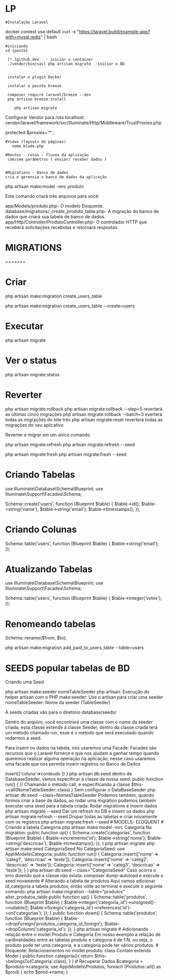 # LP
    #Instalação Laravel
docker context use default
curl -s "https://laravel.build/example-app?with=mysql,redis" | bash
   
    #iniciando
    cd {pasta}
 
     [*.]github.dev   - iniciar o container
     ./vendor/bin/sail php artisan migrate  -iniciar o BD

    
     instalar o plugin Docker

     instalar o pacote breeze
     
     composer require laravel/breeze --dev
     php artisan breeze:install
 
        php artisan migrate

Configurar Vendor para rota localhost
vendor/laravel/framework/src/Illuminate/Http/Middleware/TrustProxies.php

   protected $proxies='*';


    #Views (layouts de páginas)
       nome.blade.php

    #Routes - rotas - fluxos da aplicação
     com/sem parâmetros ( enviar/ receber dados )


    #Migrations - Banco de dados
    cria e gerencia o banco de dados da aplicação


php artisan make:model -mrc produto


Este comando criará três arquivos para você:

app/Models/produto.php- O modelo Eloquente.
database/migrations/<timestamp>_create_produto_table.php- A migração do banco de dados que criará sua tabela de banco de dados.
app/Http/Controller/ProdutoController.php- O controlador HTTP que receberá solicitações recebidas e retornará respostas.



# MIGRATIONS

=======
# Criar


php artisan make:migration create_users_table

php artisan make:migration create_users_table --create=users

# Executar

php artisan migrate

# Ver o status

php artisan migrate:status



# Reverter
php artisan migrate:rollback
php artisan migrate:rollback --step=5 reverterá as últimas cinco migrações
php artisan migrate:rollback --batch=3 everterá todas as migrações do lote três
php artisan migrate:reset   reverterá todas as migrações do seu aplicativo


Reverter e migrar em um único comando

php artisan migrate:refresh
php artisan migrate:refresh --seed

php artisan migrate:fresh
php artisan migrate:fresh --seed

# Criando Tabelas
use Illuminate\Database\Schema\Blueprint;
use Illuminate\Support\Facades\Schema;
 
Schema::create('users', function (Blueprint $table) {
    $table->id();
    $table->string('name');
    $table->string('email');
    $table->timestamps();
});

# Criando Colunas
Schema::table('users', function (Blueprint $table) {
    $table->string('email');
});


# Atualizando Tabelas
use Illuminate\Database\Schema\Blueprint;
use Illuminate\Support\Facades\Schema;
 
Schema::table('users', function (Blueprint $table) {
    $table->integer('votes');
});

# Renomeando tabelas
Schema::rename($from, $to);

php artisan make:migration add_paid_to_users_table --table=users


# SEEDS popular tabelas de BD
  
Criando uma Seed

php artisan make:seeder nomeTableSeeder
   php artisan: Execução do helper artisan com o PHP
   make:seeder: Use o artisan para criar uma seeder
   nomeTableSeeder: Nome da seeder (<tabela>TableSeeder)

   A seeds criadas vão para o diretório database/seeds/

   Dentro do arquivo, você encontrará uma classe com o nome da seeder criada, essa classe extende a classe Seeder, dentro da classe criada terá um método chamado run, esse é o método que será executado quando rodarmos a seed.

   Para inserir os dados na tabela, nós usaremos uma Facade:
   Facades são recursos que o Laravel fornece e que nos ajudam a ganhar tempo quando queremos realizar alguma operação na aplicação, nesse caso usaremos uma facade que nos permita inserir registros no Banco de Dados
   <?php
        use Illuminate\Support\Facades\DB;
        use App\Models\Categoria:

        public function run()
     {
          DB::table('nome')->insert(['coluna'=>conteudo
                                                       ])

     }


           php artisan db:seed


dentro de DatabaseSeeder, vamos especificar a classe da nossa seed:

public function run()
{
    // Chamando o método call, e especificando a classe
    $this->call(NomeTableSeeder::class)
}
Sem configurar o DataBaseSeeder

      php artisan db:seed --class=NomesTableSeeder     



Podemos também, quando formos criar a base de dados, ao rodar uma migration podemos também executar uma seed para a tabela criada:

 Rodar migrations e inserir dados
php artisan migrate --seed
 Dar um refresh no DB e inserir os dados
php artisan migrate:refresh --seed
 Dropar todas as tabelas e criar novamente com os registros
php artisan migrate:fresh --seed

# MODELS- ELOQUENT 

# Criando a tabela Categoria

php artisan make:model -mrc Categoria

Na migration:
public function up()
    {
        Schema::create('categorias', function (Blueprint $table) {
            $table->increments('id');
            $table->string('nome');
            $table->string('descricao');
            $table->timestamps();
        });
    }

    php artisan migrate
    php artisan make:seed CategoriaSeed
     No CategoriaSeed:

use App\Models\Categoria;
public function run()
    {
  Categoria::insert(['nome' => 'categ1', 'descricao' => 'teste']);
  Categoria::insert(['nome' => 'categ2', 'descricao' => 'teste']);
  Categoria::insert(['nome' => 'categ3', 'descricao' => 'teste']);
    }
}


php artisan db:seed --class="CategoriaSeed"

Caso ocorra o erro dizendo que a classe não exista:
composer dump-autoload e execute o seed novamente

# Alterando a tabela de produtos

Aqui vamos adicionar id_categoria a tabela produtos, então volte ao terminal e execute o seguinte comando:
php artisan make:migration --table="produtos" alter_produtos_table

 public function up()
    {
        Schema::table('produtos', function (Blueprint $table) {
            $table->integer('categoria_id')->unsigned()->nullable();
            $table->foreign('categoria_id')->references('id')->on('categorias');
        });
    }

   
    public function down()
    {
        Schema::table('produtos', function (Blueprint $table) {
            $table->dropForeign('produtos_categoria_id_foreign');
        $table->dropColumn('categoria_id');
        });
    }

    php artisan migrate

    # Adicionando relação entre o model Produto e Categoria

    Em nosso exemplo a relação de cardinalidades entre as tabelas produto e categoria é de 1:N, ou seja, o produto pode ter uma categoria, e a categoria pode ter vários produtos.


 # Eloquente: Relacionamentos
   no model produto: 

   class Contato extends Model
{
 public function categoria(){
  return $this->belongsTo(Categoria::class);
 } 
}

# Recuperar Dados

$categoria = $produto->categoria;

use App\Models\Produtos;
 
foreach (Produtos::all() as $prod) {
    echo $prod->name;
}